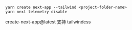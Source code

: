 ```plain
yarn create next-app --tailwind <project-folder-name>
yarn next telemetry disable
```

create-next-app@latest 支持 tailwindcss